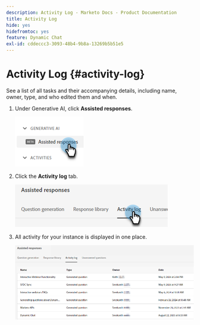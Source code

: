```yaml
---
description: Activity Log - Marketo Docs - Product Documentation
title: Activity Log
hide: yes
hidefromtoc: yes
feature: Dynamic Chat
exl-id: cddeccc3-3093-48b4-9b8a-13269b5b51e5
---
```

# Activity Log {#activity-log}

See a list of all tasks and their accompanying details, including name, owner, type, and who edited them and when.

1. Under Generative AI, click **Assisted responses**.

   ![](assets/activity-log-1.png)

1. Click the **Activity log** tab.

   ![](assets/activity-log-2.png)

1. All activity for your instance is displayed in one place.

   ![](assets/activity-log-3.png)
